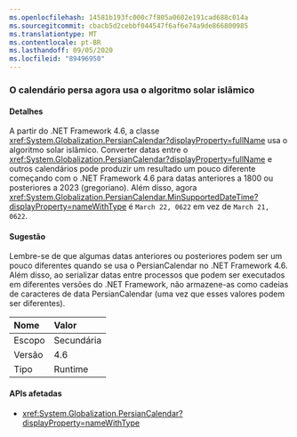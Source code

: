 ```yaml
---
ms.openlocfilehash: 14581b193fc000c7f805a0602e191cad688c014a
ms.sourcegitcommit: cbacb5d2cebbf044547f6af6e74a9de866800985
ms.translationtype: MT
ms.contentlocale: pt-BR
ms.lasthandoff: 09/05/2020
ms.locfileid: "89496950"
---
```

### <a name="persian-calendar-now-uses-the-hijri-solar-algorithm"></a>O calendário persa agora usa o algoritmo solar islâmico

#### <a name="details"></a>Detalhes

A partir do .NET Framework 4.6, a classe <xref:System.Globalization.PersianCalendar?displayProperty=fullName> usa o algoritmo solar islâmico. Converter datas entre o <xref:System.Globalization.PersianCalendar?displayProperty=fullName> e outros calendários pode produzir um resultado um pouco diferente começando com o .NET Framework 4.6 para datas anteriores a 1800 ou posteriores a 2023 (gregoriano). Além disso, agora <xref:System.Globalization.PersianCalendar.MinSupportedDateTime?displayProperty=nameWithType> é <code>March 22, 0622</code> em vez de <code>March 21, 0622</code>.

#### <a name="suggestion"></a>Sugestão

Lembre-se de que algumas datas anteriores ou posteriores podem ser um pouco diferentes quando se usa o PersianCalendar no .NET Framework 4.6. Além disso, ao serializar datas entre processos que podem ser executados em diferentes versões do .NET Framework, não armazene-as como cadeias de caracteres de data PersianCalendar (uma vez que esses valores podem ser diferentes).

| Nome    | Valor       |
|:--------|:------------|
| Escopo   |Secundária|
|Versão|4.6|
|Tipo|Runtime|

#### <a name="affected-apis"></a>APIs afetadas

- <xref:System.Globalization.PersianCalendar?displayProperty=nameWithType>

<!--

#### Affected APIs

- `T:System.Globalization.PersianCalendar`

-->
